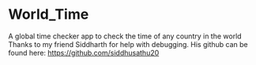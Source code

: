 # World_Time
A global time checker app to check the time of any country in the world
Thanks to my friend Siddharth for help with debugging. His github can be found here: https://github.com/siddhusathu20
